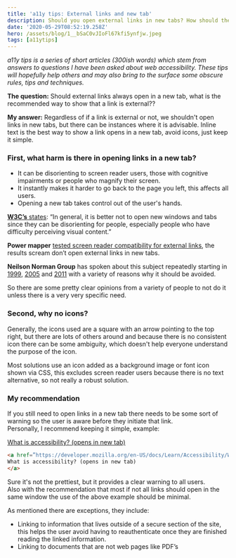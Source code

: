 ```yaml
---
title: 'a11y tips: External links and new tab'
description: Should you open external links in new tabs? How should they be displayed?
date: '2020-05-29T08:52:19.258Z'
hero: /assets/blog/1__bSaC0vJIoFl67kfi5ynfjw.jpeg
tags: [a11ytips]
---
```


_a11y tips is a series of short articles (300ish words) which stem from answers to questions I have been asked about web accessibility. These tips will hopefully help others and may also bring to the surface some obscure rules, tips and techniques._

**The question:** Should external links always open in a new tab, what is the recommended way to show that a link is external??

**My answer:** Regardless of if a link is external or not, we shouldn't open links in new tabs, but there can be instances where it is advisable. Inline text is the best way to show a link opens in a new tab, avoid icons, just keep it simple.

### First, what harm is there in opening links in a new tab?

*   It can be disorienting to screen reader users, those with cognitive impairments or people who magnify their screen.
*   It instantly makes it harder to go back to the page you left, this affects all users.
*   Opening a new tab takes control out of the user's hands.

[**W3C’s** states](https://www.w3.org/TR/WCAG20-TECHS/G200.html): “In general, it is better not to open new windows and tabs since they can be disorienting for people, especially people who have difficulty perceiving visual content.”

**Power mapper** [tested screen reader compatibility for external links](https://www.powermapper.com/tests/screen-readers/navigation/a-target-blank/), the results scream don’t open external links in new tabs.

**Neilson Norman Group** has spoken about this subject repeatedly starting in [1999](https://www.nngroup.com/articles/the-top-ten-web-design-mistakes-of-1999/), [2005](https://www.nngroup.com/articles/top-ten-web-design-mistakes-of-2005/) and [2011](https://www.nngroup.com/articles/top-10-mistakes-web-design/) with a variety of reasons why it should be avoided.

So there are some pretty clear opinions from a variety of people to not do it unless there is a very very specific need.

### Second, why no icons?

Generally, the icons used are a square with an arrow pointing to the top right, but there are lots of others around and because there is no consistent icon there can be some ambiguity, which doesn't help everyone understand the purpose of the icon.

Most solutions use an icon added as a background image or font icon shown via CSS, this excludes screen reader users because there is no text alternative, so not really a robust solution.

### My recommendation

If you still need to open links in a new tab there needs to be some sort of warning so the user is aware before they initiate that link.  
Personally, I recommend keeping it simple, example:

[What is accessibility? (opens in new tab)](https://developer.mozilla.org/en-US/docs/Learn/Accessibility/What_is_accessibility)

```html
<a href=”https://developer.mozilla.org/en-US/docs/Learn/Accessibility/What_is_accessibility”>
What is accessibility? (opens in new tab)
</a>
```

Sure it's not the prettiest, but it provides a clear warning to all users.   
Also with the recommendation that most if not all links should open in the same window the use of the above example should be minimal.

As mentioned there are exceptions, they include:

*   Linking to information that lives outside of a secure section of the site, this helps the user avoid having to reauthenticate once they are finished reading the linked information.
*   Linking to documents that are not web pages like PDF’s
